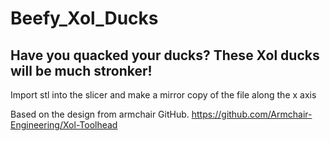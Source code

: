 # Beefy_Xol_Ducks
 ## Have you quacked your ducks? These Xol ducks will be much stronker!


 Import stl into the slicer and make a mirror copy of the file along the x axis 


 Based on the design from armchair GitHub.
 https://github.com/Armchair-Engineering/Xol-Toolhead
